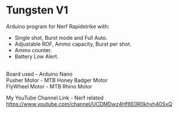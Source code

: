 # Tungsten V1

Arduino program for Nerf Rapidstrike with:<br />
<ul>
<li>Single shot, Burst mode and Full Auto.</li>
<li>Adjustable ROF, Ammo capacity, Burst per shot.</li>
<li>Ammo counter.</li>
<li>Battery Low Alert.</li>
</ul>
<br />
Board used     - Arduino Nano<br />
Pusher Motor   - MTB Honey Badger Motor<br />
FlyWheel Motor - MTB Rhino Motor<br />

My YouTube Channel Link - Nerf related<br />
https://www.youtube.com/channel/UCDMDwz4Hf8E0R0khyh40SxQ
